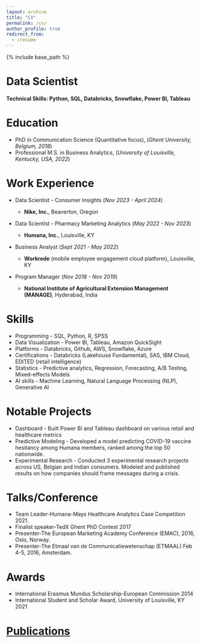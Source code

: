 ```yaml
---
layout: archive
title: "CV"
permalink: /cv/
author_profile: true
redirect_from:
  - /resume
---
```


{% include base_path %}
# Data Scientist

#### Technical Skills: Python, SQL, Databricks, Snowflake, Power BI, Tableau

Education
======
* PhD in Communication Science (Quantitative focus), (_Ghent University, Belgium, 2018_)
* Professional M.S. in Business Analytics, (_University of Louisville, Kentucky, USA, 2022_)

Work Experience
======
* Data Scientist - Consumer Insights (_Nov 2023 - April 2024_)
  * **Nike, Inc.**, Beaverton, Oregon

* Data Scientist - Pharmacy Marketing Analytics (_May 2022 - Nov 2023_)
  *  **Humana, Inc.**, Louisville, KY

* Business Analyst (_Sept 2021 - May 2022_)
  *  **Workrede** (mobile employee engagement cloud platform), Louisville, KY

* Program Manager (_Nov 2018 - Nov 2019_)
  *  **National Institute of Agricultural Extension Management (MANAGE)**, Hyderabad, India

Skills
======
* Programming - SQL, Python, R, SPSS
* Data Visualization - Power BI, Tableau, Amazon QuickSight
* Platforms - Databricks, Github, AWS, Snowflake, Azure
* Certifications - Databricks (Lakehouse Fundamental), SAS, IBM Cloud, EDITED (retail intelligence)
* Statistics - Predictive analytics, Regression, Forecasting, A/B Testing, Mixed-effects Models
* AI skills - Machine Learning, Natural Language Processing (NLP), Generative AI

Notable Projects
======
* Dashboard - Built Power BI and Tableau dashboard on various retail and healthcare metrics
* Predictive Modeling - Developed a model predicting COVID-19 vaccine hesitancy among Humana members, ranked among the top 50 nationwide.
* Experimental Research - Conducted 3 experimental research projects across US, Belgian and Indian consumers. Modeled and published 
  results on how companies should frame messages during a crisis.

Talks/Conference 
======
* Team Leader-Humana-Mays Healthcare Analytics Case Competition 2021.
* Finalist speaker-TedX Ghent PhD Contest 2017
* Presenter-The European Marketing Academy Conference (EMAC), 2016, Oslo, Norway.
* Presenter-The Etmaal van de Communicatiewetenschap (ETMAAL) Feb 4-5, 2016, Amsterdam.

Awards
======
* International Erasmus Mundus Scholarship-European Commission 2014
* International Student and Scholar Award, University of Louisville, KY 2021

[Publications](https://scholar.google.com/citations?user=4PJPp0QAAAAJ&hl=en)
======
